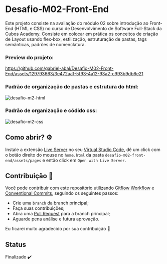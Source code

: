 # Desafio-M02-Front-End
Este projeto consiste na avaliação do módulo 02 sobre introdução ao Front-End (HTML e CSS) no curso de Desenvolvimento de Software Full-Stack da Cubos Academy. Consiste em colocar em prática os conceitos de criação de Layout usando flex-box, estilização, estruturação de pastas, tags semânticas, padrões de nomenclatura.

### Preview do projeto:
https://github.com/gabriel-abal/Desafio-M02-Front-End/assets/129793663/3e472aa1-5f93-4a12-93a2-c993b9db6e21

### Padrão de organização de pastas e estrutura do html:
![desafio-m2-html](https://github.com/gabriel-abal/Desafio-M02-Front-End/assets/129793663/ceea2b9f-6b60-40c2-913c-e5d9fdd8e2a0)

### Padrão de organização e códido css:
![desafio-m2-css](https://github.com/gabriel-abal/Desafio-M02-Front-End/assets/129793663/003606ce-913a-494c-a3df-419c70e8c20e)

## Como abrir? :gear:

Instale a extensão [Live Server](https://marketplace.visualstudio.com/items?itemName=ritwickdey.LiveServer) no seu [Virtual Studio Code](https://code.visualstudio.com/), dê um click com o botão direito do mouse no `home.html` da pasta `desafio-m02-front-end/assets/pages` e então click em `Open with Live Server`.

## Contribuição :handshake:

Você pode contribuir com este repositório utilizando [Gitflow Workflow](https://www.atlassian.com/git/tutorials/comparing-workflows/gitflow-workflow) e [Conventional Commits](https://www.conventionalcommits.org/en/v1.0.0/), seguindo os seguintes passos:

- Crie uma `branch` da branch principal;
- Faça suas contribuições;
- Abra uma [Pull Request](https://docs.github.com/en/pull-requests/collaborating-with-pull-requests/proposing-changes-to-your-work-with-pull-requests/creating-a-pull-request) para a branch principal;
- Aguarde pena análise e futura aprovação.

Eu ficarei muito agradecido por sua contribuição :crossed_fingers:

## Status

Finalizado :heavy_check_mark:




